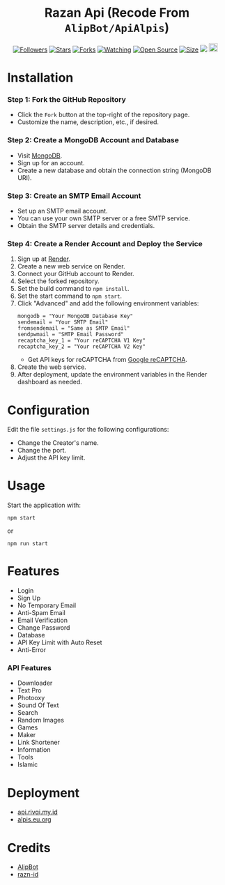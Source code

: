 <h1 align="center">
Razan Api (Recode From <code>AlipBot/ApiAlpis</code>)
</h1>


<!-- <p align="center">
  <a href="#"><img title="Creator" src="https://img.shields.io/badge/Creator-Razan X Alip-red.svg?style=for-the-badge&logo=github"></a>
</p> -->

<p align="center">
  <a href="https://github.com/razn-id?tab=followers"><img title="Followers" src="https://img.shields.io/github/followers/razn-id?color=green&style=flat-square"></a>
  <a href="https://github.com/razn-id/Api-Razan/stargazers/"><img title="Stars" src="https://img.shields.io/github/stars/razn-id/Api-Razan?color=white&style=flat-square"></a>
  <a href="https://github.com/razn-id/Api-Razan/network/members"><img title="Forks" src="https://img.shields.io/github/forks/razn-id/Api-Razan?color=yellow&style=flat-square"></a>
  <a href="https://github.com/razn-id/Api-Razan/watchers"><img title="Watching" src="https://img.shields.io/github/watchers/razn-id/Api-Razan?label=Watchers&color=red&style=flat-square"></a>
  <a href="https://github.com/razn-id/Api-Razan"><img title="Open Source" src="https://badges.frapsoft.com/os/v2/open-source.svg?v=103"></a>
  <a href="https://github.com/razn-id/Api-Razan/"><img title="Size" src="https://img.shields.io/github/repo-size/razn-id/Api-Razan?style=flat-square&color=darkred"></a>
  <a href="https://hits.seeyoufarm.com"><img src="https://hits.seeyoufarm.com/api/count/incr/badge.svg?url=https%3A%2F%2Fgithub.com%2Frazn-id%2FApi-Razan%2Fhit-counter&count_bg=%2379C83D&title_bg=%23555555&icon=probot.svg&icon_color=%2304FF00&title=hits&edge_flat=false"/></a>
  <a href="https://github.com/razn-id/Api-Razan/graphs/commit-activity"><img height="20" src="https://img.shields.io/badge/Maintained-Yes-green.svg"></a>&nbsp;&nbsp;
</p>


# Installation

### Step 1: Fork the GitHub Repository
- Click the `Fork` button at the top-right of the repository page.
- Customize the name, description, etc., if desired.

### Step 2: Create a MongoDB Account and Database
- Visit [MongoDB](https://www.mongodb.com/).
- Sign up for an account.
- Create a new database and obtain the connection string (MongoDB URI).

### Step 3: Create an SMTP Email Account
- Set up an SMTP email account.
- You can use your own SMTP server or a free SMTP service.
- Obtain the SMTP server details and credentials.

### Step 4: Create a Render Account and Deploy the Service
1. Sign up at [Render](https://render.com/).
2. Create a new web service on Render.
3. Connect your GitHub account to Render.
4. Select the forked repository.
5. Set the build command to `npm install`.
6. Set the start command to `npm start`.
7. Click "Advanced" and add the following environment variables:
    ```env
    mongodb = "Your MongoDB Database Key"
    sendemail = "Your SMTP Email"
    fromsendemail = "Same as SMTP Email"
    sendpwmail = "SMTP Email Password"
    recaptcha_key_1 = "Your reCAPTCHA V1 Key"
    recaptcha_key_2 = "Your reCAPTCHA V2 Key"
    ```
   - Get API keys for reCAPTCHA from [Google reCAPTCHA](https://www.google.com/recaptcha/admin/create).
8. Create the web service.
9. After deployment, update the environment variables in the Render dashboard as needed.


# Configuration

Edit the file `settings.js` for the following configurations:
- Change the Creator's name.
- Change the port.
- Adjust the API key limit.

# Usage

Start the application with:

```
npm start
```

or

```
npm run start
```

# Features
- Login
- Sign Up
- No Temporary Email
- Anti-Spam Email
- Email Verification
- Change Password
- Database
- API Key Limit with Auto Reset
- Anti-Error

### API Features
- Downloader
- Text Pro
- Photooxy
- Sound Of Text
- Search
- Random Images
- Games
- Maker
- Link Shortener
- Information
- Tools
- Islamic

# Deployment
- [api.rivqi.my.id](http://api.rivqi.my.id)
- [alpis.eu.org](http://alpis.eu.org)


# Credits
- [AlipBot](https://github.com/AlipBot)
- [razn-id](https://github.com/razn-id)

